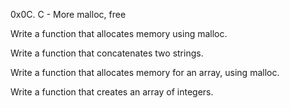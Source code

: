 0x0C. C - More malloc, free

Write a function that allocates memory using malloc.

Write a function that concatenates two strings.

Write a function that allocates memory for an array, using malloc.

Write a function that creates an array of integers.
